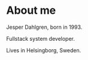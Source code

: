 # About me

Jesper Dahlgren, born in 1993.

Fullstack system developer.

Lives in Helsingborg, Sweden.